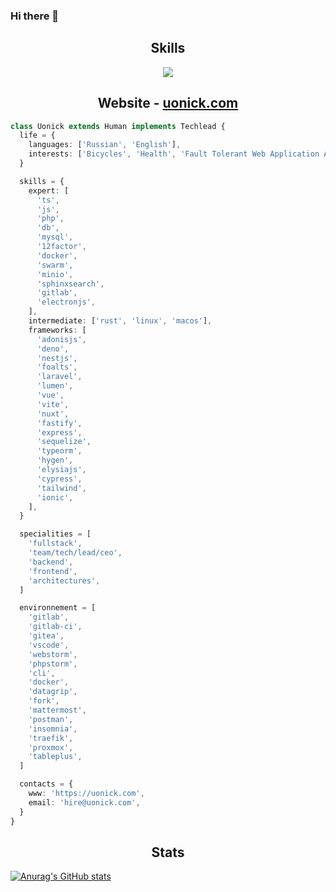 ### Hi there 👋

<!-- Hey Ya -->

<h2 align="center">Skills </h2>
<p align="center">
  <img src="https://skillicons.dev/icons?i=git,docker,adonis,ansible,css,figma,gitlab,html,js,laravel,linux,mysql,nestjs,nginx,nodejs,php,sass,ts,vite,vue,tailwind,bootstrap,deno,bots,electron,express,github,grafana,graphql,nuxtjs,postgres,wordpress,rabbitmq,redis,sass,sentry,sequelize,vscode,webpack,sqlite&perline=10" />
</p>


<h2 align="center">Website -  <a href="https://uonick.com">uonick.com</a></h2>

```ts
class Uonick extends Human implements Techlead {
  life = {
    languages: ['Russian', 'English'],
    interests: ['Bicycles', 'Health', 'Fault Tolerant Web Application Architectures', 'Architectures', 'The Twelve-Factor App', 'Motorcycles'],
  }

  skills = {
    expert: [
      'ts',
      'js',
      'php',
      'db',
      'mysql',
      '12factor',
      'docker',
      'swarm',
      'minio',
      'sphinxsearch',
      'gitlab',
      'electronjs',
    ],
    intermediate: ['rust', 'linux', 'macos'],
    frameworks: [
      'adonisjs',
      'deno',
      'nestjs',
      'foalts',
      'laravel',
      'lumen',
      'vue',
      'vite',
      'nuxt',
      'fastify',
      'express',
      'sequelize',
      'typeorm',
      'hygen',
      'elysiajs',
      'cypress',
      'tailwind',
      'ionic',
    ],
  }

  specialities = [
    'fullstack',
    'team/tech/lead/ceo',
    'backend',
    'frontend',
    'architectures',
  ]

  environnement = [
    'gitlab',
    'gitlab-ci',
    'gitea',
    'vscode',
    'webstorm',
    'phpstorm',
    'cli',
    'docker',
    'datagrip',
    'fork',
    'mattermost',
    'postman',
    'insomnia',
    'traefik',
    'proxmox',
    'tableplus',
  ]

  contacts = {
    www: 'https://uonick.com',
    email: 'hire@uonick.com',
  }
}


```
<h2 align="center">Stats</h2>

[![Anurag's GitHub stats](https://github-readme-stats.vercel.app/api?username=uonick)](https://github.com/uonick)
